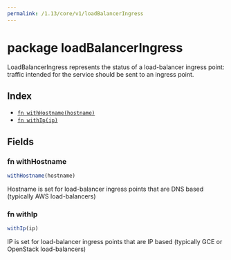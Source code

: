 ```yaml
---
permalink: /1.13/core/v1/loadBalancerIngress
---
```


# package loadBalancerIngress

LoadBalancerIngress represents the status of a load-balancer ingress point: traffic intended for the service should be sent to an ingress point.

## Index

* [`fn withHostname(hostname)`](#fn-withhostname)
* [`fn withIp(ip)`](#fn-withip)

## Fields

### fn withHostname

```ts
withHostname(hostname)
```

Hostname is set for load-balancer ingress points that are DNS based (typically AWS load-balancers)

### fn withIp

```ts
withIp(ip)
```

IP is set for load-balancer ingress points that are IP based (typically GCE or OpenStack load-balancers)